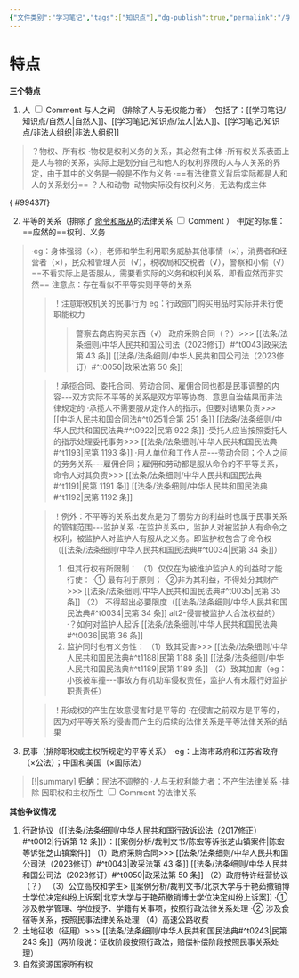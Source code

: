 ```yaml
---
{"文件类别":"学习笔记","tags":["知识点"],"dg-publish":true,"permalink":"/学习笔记/知识点/民事关系/","dgPassFrontmatter":true}
---
```


# 特点
**三个特点** 
1. <label class="ob-comment" title="不同于日常语言中的人" style=""> 人 <input type="checkbox"> <span style=""> Comment </span></label>与人之间 （排除了人与无权能力者）
·包括了：[[学习笔记/知识点/自然人\|自然人]]、[[学习笔记/知识点/法人\|法人]]、[[学习笔记/知识点/非法人组织\|非法人组织]]
>？物权、所有权
>·物权是权利义务的关系，其必然有主体
>·所有权关系表面上是人与物的关系，实际上是划分自己和他人的权利界限的人与人关系的界定，由于其中的义务是一般是不作为义务
>·==有法律意义背后实际都是人和人的关系划分==
>？人和动物
>·动物实际没有权利义务，无法构成主体

{ #99437f}

2. 平等的关系（排除了<label class="ob-comment" title="公法-个人和组织 组织和组织" style=""> <u>命令和服从</u>的法律关系 <input type="checkbox"> <span style=""> Comment </span></label>）
·判定的标准：==应然的==权利、义务
>·eg：身体强弱（×），老师和学生利用职务威胁其他事情（×），消费者和经营者（×），民众和管理人员（√），税收局和交税者（√），警察和小偷（√）==不看实际上是否服从，需要看实际的义务和权利关系，即看应然而非实然==
>注意点：存在看似不平等实则平等的关系
>>！注意职权机关的民事行为 eg：行政部门购买用品时实际并未行使职能权力
>>>警察去商店购买东西（√）
>>>政府采购合同（？）>>> [[法条/法条细则/中华人民共和国公司法（2023修订）#^t0043\|政采法第 43 条]] [[法条/法条细则/中华人民共和国公司法（2023修订）#^t0050\|政采法第 50 条]]
>
>>！承揽合同、委托合同、劳动合同、雇佣合同也都是民事调整的内容---双方实际不平等的关系是双方平等协商、意思自治结果而非法律规定的
·承揽人不需要服从定作人的指示，但要对结果负责>>> [[中华人民共和国合同法#^t0251\|合第 251 条]] [[法条/法条细则/中华人民共和国民法典#^t0922\|民第 922 条]]
·受托人应当按照委托人的指示处理委托事务>>> [[法条/法条细则/中华人民共和国民法典#^t1193\|民第 1193 条]]
·用人单位和工作人员---劳动合同；个人之间的劳务关系---雇佣合同；雇佣和劳动都是服从命令的不平等关系，命令人对其负责>>> [[法条/法条细则/中华人民共和国民法典#^t1191\|民第 1191 条]] [[法条/法条细则/中华人民共和国民法典#^t1192\|民第 1192 条]]
>
>>！例外：不平等的关系出发点是为了弱势方的利益时也属于民事关系的管辖范围---监护关系
>>·在监护关系中，监护人对被监护人有命令之权利，被监护人对监护人有服从之义务。即监护权包含了命令权（[[法条/法条细则/中华人民共和国民法典#^t0034\|民第 34 条]]）
>>1. 但其行权有所限制：
>>（1）仅仅在为被维护监护人的利益时才能行使：
>>·① 最有利于原则；
>>·②非为其利益，不得处分其财产>>> [[法条/法条细则/中华人民共和国民法典#^t0035\|民第 35 条]]
>>（2） 不得超出必要限度（[[法条/法条细则/中华人民共和国民法典#^t0034\|民第 34 条]] alt2-侵害被监护人合法权益的）
>>·？如何对监护人起诉 [[法条/法条细则/中华人民共和国民法典#^t0036\|民第 36 条]]
>>2. 监护同时也有义务性：
>>（1）致其受害>>> [[法条/法条细则/中华人民共和国民法典#^t1188\|民第 1188 条]] [[法条/法条细则/中华人民共和国民法典#^t1189\|民第 1189 条]]
>>（2）致其加害（eg：小孩被车撞---事故方有机动车侵权责任，监护人有未履行好监护职责责任）
>
>>！形成权的产生在故意侵害时是平等的
>>·在侵害之前双方是平等的，因为对平等关系的侵害而产生的后续的法律关系是平等法律关系的结果
3. 民事（排除职权或主权所规定的平等关系）
·eg：上海市政府和江苏省政府（×公法）；中国和美国（×国际法）

>[!|summary] **归纳**：民法不调整的
·人与无权利能力者：不产生法律关系
·排除<label class="ob-comment" title="职权或主权产生的不平等关系使用公法，平等关系上国内采用公法，国际采用国际法" style=""> 因职权和主权所生 <input type="checkbox"> <span style=""> Comment </span></label>的法律关系

**其他争议情况**
1. 行政协议（[[法条/法条细则/中华人民共和国行政诉讼法（2017修正）#^t0012\|行诉第 12 条]]）：[[案例分析/裁判文书/陈宏等诉张芝山镇案件\|陈宏等诉张芝山镇案件]]
（1）政府采购合同>>> [[法条/法条细则/中华人民共和国公司法（2023修订）#^t0043\|政采法第 43 条]] [[法条/法条细则/中华人民共和国公司法（2023修订）#^t0050\|政采法第 50 条]]
（2）政府特许经营协议（？）
（3）公立高校和学生> [[案例分析/裁判文书/北京大学与于艳茹撤销博士学位决定纠纷上诉案\|北京大学与于艳茹撤销博士学位决定纠纷上诉案]]
	·① 涉及教学管理、学位授予、学籍有关事项，按照行政法律关系处理
	·② 涉及食宿等关系，按照民事法律关系处理
（4）高速公路收费
2. 土地征收（征用）>>> [[法条/法条细则/中华人民共和国民法典#^t0243\|民第 243 条]]（两阶段说：征收阶段按照行政法，赔偿补偿阶段按照民事关系处理）
3. 自然资源国家所有权